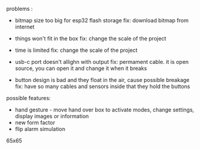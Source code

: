 

problems :
 - bitmap size too big for esp32 flash storage
 fix: download bitmap from internet
 
 - things won't fit in the box
 fix: change the scale of the project
 
 - time is limited
 fix: change the scale of the project
 
 - usb-c port doesn't allighn with output
 fix: permament cable. it is open source, you can open it and change it when it breaks
 
 - button design is bad and they float in the air, cause possible breakage 
 fix: have so many cables and sensors inside that they hold the buttons
 
 
 
possible features:
 - hand gesture - move hand over box to activate modes, change settings, display images or information
 - new form factor
 - flip alarm simulation
 
 
 65x65
